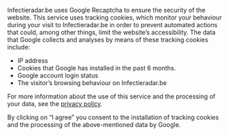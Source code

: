 Infectieradar.be uses Google Recaptcha to ensure the security of the website.
This service uses tracking cookies, which monitor your behaviour during your visit to Infectieradar.be in order to prevent automated actions that could, among other things, limit the website’s accessibility. The data that Google collects and analyses by means of these tracking cookies include:

* IP address
* Cookies that Google has installed in the past 6 months.
* Google account login status
* The visitor’s browsing behaviour on Infectieradar.be

For more information about the use of this service and the processing of your data, see the [privacy policy](https://survey.infectieradar.be/privacy).

By clicking on “I agree” you consent to the installation of tracking cookies and the processing of the above-mentioned data by Google.
